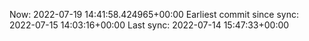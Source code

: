 Now: 2022-07-19 14:41:58.424965+00:00 Earliest commit since sync: 2022-07-15 14:03:16+00:00 Last sync: 2022-07-14 15:47:33+00:00

